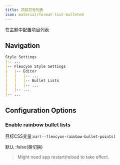 ```yaml
---
title: 项目符号列表
icon: material/format-list-bulleted
---
```


在主题中配置项目列表

## Navigation
```md
Style Settings
|-- ...
|-- Flexcyon Style Settings
|   |-- Editor
|   |   |-- ...
|   |   |-- Bullet Lists
|   |   |-- ...
|   |-- ...
|-- ...
```

## Configuration Options

### Enable rainbow bullet lists
目标CSS变量:`var(--flexcyon-rainbow-bullet-points)`

默认 :false(类切换)
> Might need app restart/reload to take effect.
